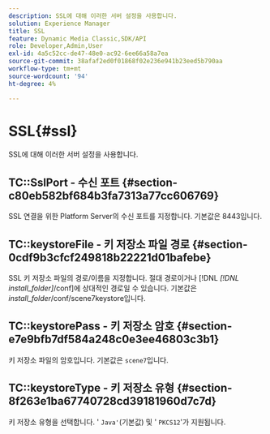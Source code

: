 ```yaml
---
description: SSL에 대해 이러한 서버 설정을 사용합니다.
solution: Experience Manager
title: SSL
feature: Dynamic Media Classic,SDK/API
role: Developer,Admin,User
exl-id: 4a5c52cc-de47-48e0-ac92-6ee66a58a7ea
source-git-commit: 38afaf2ed0f01868f02e236e941b23eed5b790aa
workflow-type: tm+mt
source-wordcount: '94'
ht-degree: 4%

---
```


# SSL{#ssl}

SSL에 대해 이러한 서버 설정을 사용합니다.

## TC::SslPort - 수신 포트 {#section-c80eb582bf684b3fa7313a77cc606769}

SSL 연결을 위한 Platform Server의 수신 포트를 지정합니다. 기본값은 8443입니다.

## TC::keystoreFile - 키 저장소 파일 경로 {#section-0cdf9b3cfcf249818b22221d01bafebe}

SSL 키 저장소 파일의 경로/이름을 지정합니다. 절대 경로이거나 [!DNL *[!DNL install_folder]*/conf]에 상대적인 경로일 수 있습니다. 기본값은 *install_folder*/conf/scene7keystore입니다.

## TC::keystorePass - 키 저장소 암호 {#section-e7e9bfb7df584a248c0e3ee46803c3b1}

키 저장소 파일의 암호입니다. 기본값은 `scene7`입니다.

## TC::keystoreType - 키 저장소 유형 {#section-8f263e1ba67740728cd39181960d7c7d}

키 저장소 유형을 선택합니다. &#39; `Java'`(기본값) 및 &#39; `PKCS12`&#39;가 지원됩니다.
